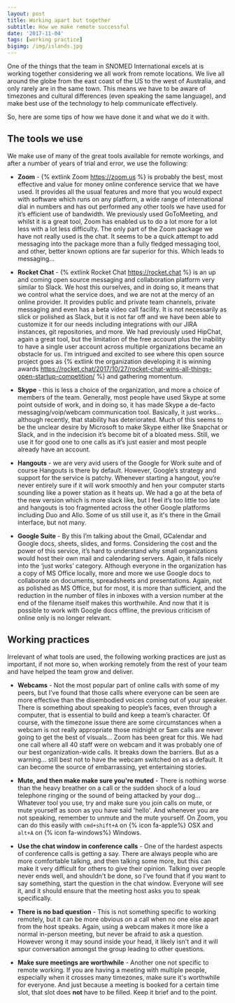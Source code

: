 ```yaml
---
layout: post
title: Working apart but together
subtitle: How we make remote successful
date: '2017-11-04'
tags: [working practice]
bigimg: /img/islands.jpg
---
```


One of the things that the team in SNOMED International excels at is working together considering we all work from remote locations. We live all around the globe from the east coast of the US to the west of Australia, and only rarely are in the same town. This means we have to be aware of timezones and cultural differences (even speaking the same language), and make best use of the technology to help communicate effectively.

So, here are some tips of how we have done it and what we do it with.

## The tools we use
We make use of many of the great tools available for remote workings, and after a number of years of trial and error, we use the following:

* **Zoom** - {% extlink Zoom https://zoom.us %} is probably the best, most effective and value for money online conference service that we have used. It provides all the usual features and more that you would expect with software which runs on any platform, a wide range of international dial in numbers and has out performed any other tools we have used for it’s efficient use of bandwidth. We previously used GoToMeeting, and whilst it is a great tool, Zoom has enabled us to do a lot more for a lot less with a lot less difficulty. The only part of the Zoom package we have not really used is the chat. It seems to be a quick attempt to add messaging into the package more than a fully fledged messaging tool, and other, better known options are far superior for this. Which leads to messaging...

* **Rocket Chat** - {% extlink Rocket Chat https://rocket.chat %} is an up and coming open source messaging and collaboration platform very similar to Slack. We host this ourselves, and in doing so, it means that we control what the service does, and we are not at the mercy of an online provider. It provides public and private team channels, private messaging and even has a beta video call facility. It is not necessarily as slick or polished as Slack, but it is not far off and we have been able to customize it for our needs including integrations with our JIRA instances, git repositories, and more. We had previously used HipChat, again a great tool, but the limitation of the free account plus the inability to have a single user account across multiple organizations became an obstacle for us. I’m intrigued and excited to see where this open source project goes as {% extlink the organization developing it is winning awards https://rocket.chat/2017/10/27/rocket-chat-wins-all-things-open-startup-competition/ %} and gathering momentum.

* **Skype** - this is less a choice of the organization, and more a choice of members of the team. Generally, most people have used Skype at some point outside of work, and in doing so, it has made Skype a de-facto messaging/voip/webcam communication tool. Basically, it just works... although recently, that stability has deteriorated. Much of this seems to be the unclear desire by Microsoft to make Skype either like Snapchat or Slack, and in the indecision it’s become bit of a bloated mess. Still, we use it for good one to one calls as it’s just easier and most people already have an account.

* **Hangouts** - we are very avid users of the Google for Work suite and of course Hangouts is there by default. However, Google’s strategy and support for the service is patchy. Whenever starting a hangout, you’re never entirely sure if it will work smoothly and hen your computer starts sounding like a power station as it heats up. We had a go at the beta of the new version which is more slack like, but I feel it’s too little too late and hangouts is too fragmented across the other Google platforms including Duo and Allo. Some of us still use it, as it's there in the Gmail interface, but not many.

* **Google Suite** - By this I’m talking about the Gmail, GCalendar and Google docs, sheets, slides, and forms. Considering the cost and the power of this service, it’s hard to understand why small organizations would host their own mail and calendaring servers. Again, it falls nicely into the ‘just works’ category. Although everyone in the organization has a copy of MS Office locally, more and more we use Google docs to collaborate on documents, spreadsheets and presentations. Again, not as polished as MS Office, but for most, it is more than sufficient, and the reduction in the number of files in inboxes with a version number at the end of the filename itself makes this worthwhile. And now that it is possible to work with Google docs offline, the previous criticism of online only is no longer relevant.


## Working practices
Irrelevant of what tools are used, the following working practices are just as important, if not more so, when working remotely from the rest of your team and have helped the team grow and deliver.

* **Webcams** - Not the most popular part of online calls with some of my peers, but I’ve found that those calls where everyone can be seen are more effective than the disembodied voices coming out of your speaker. There is something about speaking to people’s faces, even through a computer, that is essential to build and keep a team’s character. Of course, with the timezone issue there are some circumstances when a webcam is not really appropriate those midnight or 5am calls are never going to get the best of visuals... Zoom has been great for this. We had one call where all 40 staff were on webcam and it was probably one of our best organization-wide calls. It breaks down the barriers. But as a warning... still best not to have the webcam switched on as a default. It can become the source of embarrassing, yet entertaining stories.

* **Mute, and then make make sure you're muted** - There is nothing worse than the heavy breather on a call or the sudden shock of a loud telephone ringing or the sound of being attacked by your dog... Whatever tool you use, try and make sure you join calls on mute, or mute yourself as soon as you have said 'hello'. And whenever you are not speaking, remember to unmute and the mute yourself. On Zoom, you can do this easily with `cmd+shift+A` on {% icon fa-apple%} OSX and `alt+A` on {% icon fa-windows%} Windows.

* **Use the chat window in conference calls** - One of the hardest aspects of conference calls is getting a say. There are always people who are more comfortable talking, and then talking some more, but this can make it very difficult for others to give their opinion. Talking over people never ends well, and shouldn't be done, so I've found that if you want to say something, start the question in the chat window. Everyone will see it, and it should ensure that the meeting host asks you to speak specifically.

* **There is no bad question** - This is not something specific to working remotely, but it can be more obvious on a call when no one else apart from the host speaks. Again, using a webcam makes it more like a normal in-person meeting, but never be afraid to ask a question. However wrong it may sound inside your head, it likely isn't and it will spur conversation amongst the group leading to other questions.

* **Make sure meetings are worthwhile** - Another one not specific to remote working. If you are having a meeting with multiple people, especially when it crosses many timezones, make sure it's worthwhile for everyone. And just because a meeting is booked for a certain time slot, that slot does **not** have to be filled. Keep it brief and to the point.
